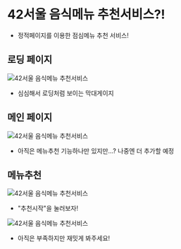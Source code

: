 # 42서울 음식메뉴 추천서비스?!

- 정적페이지를 이용한 점심메뉴 추천 서비스!
    
## 로딩 페이지
    
![42서울 음식메뉴 추천서비스](https://user-images.githubusercontent.com/86397600/236345171-b0d7bec1-aedc-4ba1-b59b-bf10f09f955a.png)    

- 심심해서 로딩처럼 보이는 막대게이지

    
     
## 메인 페이지

![42서울 음식메뉴 추천서비스](https://user-images.githubusercontent.com/86397600/236345090-0b28ab04-9883-4c8a-98d3-881016fc0d55.png)

- 아직은 메뉴추천 기능하나만 있지만...? 나중엔 더 추가할 예정

    
## 메뉴추천

![42서울 음식메뉴 추천서비스](https://user-images.githubusercontent.com/86397600/236345269-b659bea9-3b55-476e-863f-e0374bc8ff45.png)

- "추천시작"을 눌러보자!

    
![42서울 음식메뉴 추천서비스](https://user-images.githubusercontent.com/86397600/236345287-c925055f-64c5-45c5-9415-96387c51a6b6.png)

- 아직은 부족하지만 재밋게 봐주세요!
